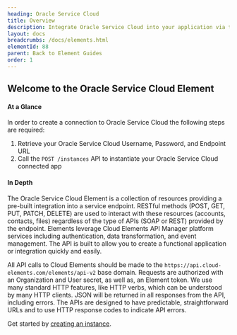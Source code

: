 ```yaml
---
heading: Oracle Service Cloud
title: Overview
description: Integrate Oracle Service Cloud into your application via the Cloud Elements APIs.
layout: docs
breadcrumbs: /docs/elements.html
elementId: 88
parent: Back to Element Guides
order: 1
---
```


## Welcome to the Oracle Service Cloud Element


#### At a Glance

In order to create a connection to Oracle Service Cloud the following steps are required:

1. Retrieve your Oracle Service Cloud Username, Password, and Endpoint URL
2. Call the `POST /instances` API to instantiate your Oracle Service Cloud connected app

#### In Depth

The Oracle Service Cloud Element is a collection of resources providing a pre-built integration into a service endpoint. RESTful methods (POST, GET, PUT, PATCH, DELETE) are used to interact with these resources (accounts, contacts, files) regardless of the type of APIs (SOAP or REST) provided by the endpoint. Elements leverage Cloud Elements API Manager platform services including authentication, data transformation, and event management.  The API is built to allow you to create a functional application or integration quickly and easily.

All API calls to Cloud Elements should be made to the `https://api.cloud-elements.com/elements/api-v2` base domain. Requests are authorized with an Organization and User secret, as well as, an Element token.  We use many standard HTTP features, like HTTP verbs, which can be understood by many HTTP clients. JSON will be returned in all responses from the API, including errors. The APIs are designed to have predictable, straightforward URLs and to use HTTP response codes to indicate API errors.

Get started by [creating an instance](oracleservicecloud-create-instance.html).
